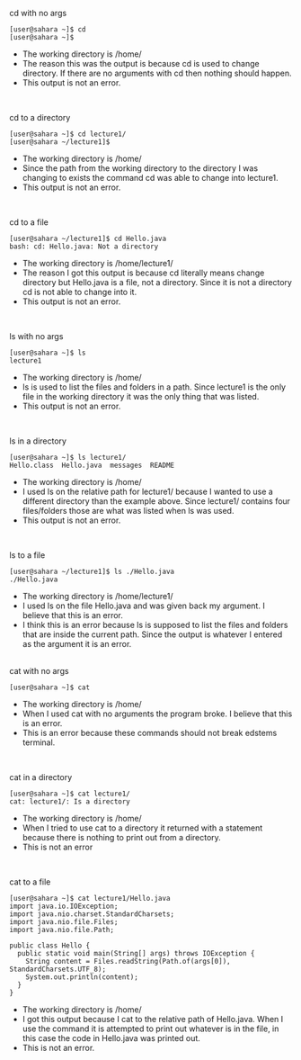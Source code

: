 cd with no args
```
[user@sahara ~]$ cd
[user@sahara ~]$ 
```
- The working directory is /home/
- The reason this was the output is because cd is used to change directory. If there are no arguments with cd then nothing should happen.
- This output is not an error.
  
<br />

cd to a directory

    [user@sahara ~]$ cd lecture1/
    [user@sahara ~/lecture1]$ 

- The working directory is /home/
- Since the path from the working directory to the directory I was changing to exists the command cd was able to change into lecture1.
- This output is not an error.
  
<br />

cd to a file

    [user@sahara ~/lecture1]$ cd Hello.java
    bash: cd: Hello.java: Not a directory

- The working directory is /home/lecture1/
- The reason I got this output is because cd literally means change directory but Hello.java is a file, not a directory. Since it is not a directory cd is not able to change into it.
- This output is not an error.
  
<br />

ls with no args

    [user@sahara ~]$ ls
    lecture1

- The working directory is /home/
- ls is used to list the files and folders in a path. Since lecture1 is the only file in the working directory it was the only thing that was listed.
- This output is not an error.
  
<br />

ls in a directory

    [user@sahara ~]$ ls lecture1/
    Hello.class  Hello.java  messages  README

- The working directory is /home/
- I used ls on the relative path for lecture1/ because I wanted to use a different directory than the example above. Since lecture1/ contains four files/folders those are what was listed when ls was used.
- This output is not an error.
  
<br />

ls to a file

    [user@sahara ~/lecture1]$ ls ./Hello.java
    ./Hello.java

- The working directory is /home/lecture1/
- I used ls on the file Hello.java and was given back my argument. I believe that this is an error.
- I think this is an error because ls is supposed to list the files and folders that are inside the current path. Since the output is whatever I entered as the argument it is an error.
  
<br />
cat with no args

    [user@sahara ~]$ cat

- The working directory is /home/
- When I used cat with no arguments the program broke. I believe that this is an error.
- This is an error because these commands should not break edstems terminal.
  
<br />

cat in a directory

    [user@sahara ~]$ cat lecture1/
    cat: lecture1/: Is a directory

- The working directory is /home/
- When I tried to use cat to a directory it returned with a statement because there is nothing to print out from a directory.
- This is not an error
  
<br />

cat to a file

    [user@sahara ~]$ cat lecture1/Hello.java
    import java.io.IOException;
    import java.nio.charset.StandardCharsets;
    import java.nio.file.Files;
    import java.nio.file.Path;

    public class Hello {
      public static void main(String[] args) throws IOException {
        String content = Files.readString(Path.of(args[0]), StandardCharsets.UTF_8);    
        System.out.println(content);
      }
    }

  - The working directory is /home/
  - I got this output because I cat to the relative path of Hello.java. When I use the command it is attempted to print out whatever is in the file, in this case the code in Hello.java was printed out.
  - This is not an error.
